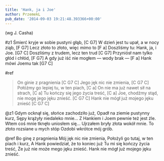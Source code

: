 ```yaml
---
title: 'Hank, ja i Joe'
author: PrzemekL
pub_date: '2014-09-03 19:21:48.393366+00:00'
---
```


(wg J. Casha)

#z1
Śmierć kryje w sobie pustyni głąb, [C G7]
W dzień jest tu upał, a w nocy ziąb, [F G7]
Lecz złoto to złoto, więc mimo to [F a]
Doszliśmy tu: Hank, ja, i Joe.	[G7 C]
Doszliśmy z trudem, lecz ten trud [C G7]
Przyniósł nam tylko głód i chłód, [F G7]
A gdy już iść nie mogłem — wody brak — [F a]
Hank mówi Joemu tak [G7 C]

#ref
>On ginie z pragnienia [C G7 C]
>Jego jęk nic nie zmienia, [C G7 C]
>Połóżmy go lepiej tu, w ten piach, [C a]
>On nie ma już nawet sił na strach, [C a]
>Tu kończy się jego życia treść, [C a]
>Joe, chodźmy stąd, nie mogę jego jęku znieść. [C G7 C]
>Hank nie mógł już mojego jęku znieść [C G7 C]

@z1
Gdym ocknął się, słońce zachodziło już,
Opadł na ziemie pustynny kurz,
Sępy krążyły niedaleko mnie…
Z Hankiem i Joem pewnie też jest źle.
Wtem coś mnie tknęło uniosłem się…
Ujrzałem bryły złota wokół mnie.
To złoto rozsiane u mych stóp
Ozdobi wkrótce mój grób.

@ref
Bo ginę z pragnienia
Mój jęk nic nie zmienia,
Położyli go tutaj, w ten piach i kurz,
A Hank powiedział, że to koniec już
Tu mi się kończy życia treść,
Że już nie może mego jęku znieść.
Hank nie mógł już mojego jęku znieść.

